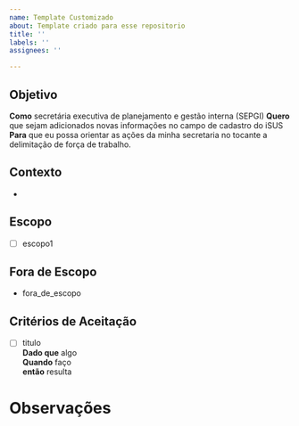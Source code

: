 ```yaml
---
name: Template Customizado
about: Template criado para esse repositorio
title: ''
labels: ''
assignees: ''

---
```


## **Objetivo**

**Como** secretária executiva de planejamento e gestão interna (SEPGI)
**Quero** que sejam adicionados novas informações no campo de cadastro do iSUS 
**Para** que eu possa orientar as ações da minha secretaria no tocante a delimitação de força de trabalho.

## **Contexto**

-

## **Escopo**

- [ ] escopo1

## **Fora de Escopo**

- fora_de_escopo

## **Critérios de Aceitação**

- [ ] titulo  
**Dado que** algo  
**Quando** faço  
**então** resulta


# Observações
